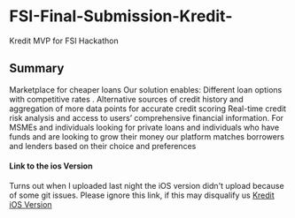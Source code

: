 # FSI-Final-Submission-Kredit-
Kredit MVP for FSI Hackathon

## Summary 
Marketplace for cheaper loans
Our solution enables:
Different loan options with competitive rates .
Alternative sources of credit history and aggregation of more data points for accurate credit scoring
Real-time credit risk analysis and access to users’ comprehensive financial information.
For MSMEs and individuals looking for private loans and individuals who have funds and are looking to grow their money our platform matches borrowers and lenders based on their choice and preferences


#### Link to the ios Version
Turns out when I uploaded last night the iOS version didn't upload because of some git issues.
Please ignore this link, if this may disqualify us
[Kredit iOS Version](https://github.com/1Soyebo/KreditEfina)
